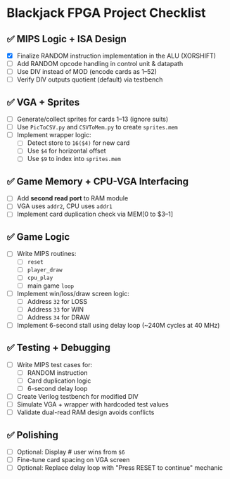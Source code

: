 # Blackjack FPGA Project Checklist

## ✅ MIPS Logic + ISA Design
- [x] Finalize RANDOM instruction implementation in the ALU (XORSHIFT)
- [ ] Add RANDOM opcode handling in control unit & datapath
- [ ] Use DIV instead of MOD (encode cards as 1–52)
- [ ] Verify DIV outputs quotient (default) via testbench

## ✅ VGA + Sprites
- [ ] Generate/collect sprites for cards 1–13 (ignore suits)
- [ ] Use `PicToCSV.py` and `CSVToMem.py` to create `sprites.mem`
- [ ] Implement wrapper logic:
  - [ ] Detect store to `16($4)` for new card
  - [ ] Use `$4` for horizontal offset
  - [ ] Use `$9` to index into `sprites.mem`

## ✅ Game Memory + CPU-VGA Interfacing
- [ ] Add **second read port** to RAM module
- [ ] VGA uses `addr2`, CPU uses `addr1`
- [ ] Implement card duplication check via MEM[0 to $3–1]

## ✅ Game Logic
- [ ] Write MIPS routines:
  - [ ] `reset`
  - [ ] `player_draw`
  - [ ] `cpu_play`
  - [ ] main game `loop`
- [ ] Implement win/loss/draw screen logic:
  - [ ] Address `32` for LOSS
  - [ ] Address `33` for WIN
  - [ ] Address `34` for DRAW
- [ ] Implement 6-second stall using delay loop (~240M cycles at 40 MHz)

## ✅ Testing + Debugging
- [ ] Write MIPS test cases for:
  - [ ] RANDOM instruction
  - [ ] Card duplication logic
  - [ ] 6-second delay loop
- [ ] Create Verilog testbench for modified DIV
- [ ] Simulate VGA + wrapper with hardcoded test values
- [ ] Validate dual-read RAM design avoids conflicts

## ✅ Polishing
- [ ] Optional: Display # user wins from `$6`
- [ ] Fine-tune card spacing on VGA screen
- [ ] Optional: Replace delay loop with "Press RESET to continue" mechanic
